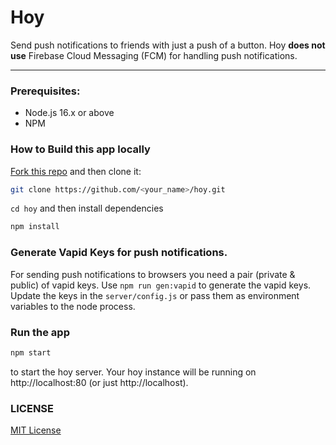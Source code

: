 # Hoy

Send push notifications to friends with just a push of a button. Hoy **does not use** Firebase Cloud Messaging (FCM) for handling push notifications.

---

### Prerequisites:

- Node.js 16.x or above
- NPM

### How to Build this app locally

[Fork this repo](https://github.com/vasanthv/hoy/fork) and then clone it:

```bash
git clone https://github.com/<your_name>/hoy.git
```

`cd hoy` and then install dependencies

```bash
npm install
```

### Generate Vapid Keys for push notifications.

For sending push notifications to browsers you need a pair (private & public) of vapid keys. Use `npm run gen:vapid` to generate the vapid keys. Update the keys in the `server/config.js` or pass them as environment variables to the node process.

### Run the app

```bash
npm start
```

to start the hoy server. Your hoy instance will be running on http://localhost:80 (or just http://localhost).

### LICENSE

<a href="https://github.com/vasanthv/hoy/blob/master/LICENSE">MIT License</a>
